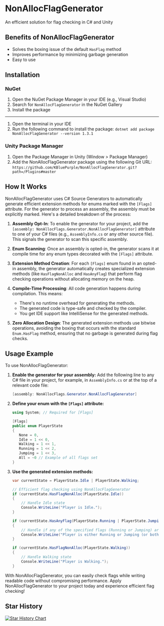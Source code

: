 # NonAllocFlagGenerator
An efficient solution for flag checking in C# and Unity

## Benefits of NonAllocFlagGenerator
- Solves the boxing issue of the default `HasFlag` method
- Improves performance by minimizing garbage generation
- Easy to use

## Installation

### NuGet
1. Open the NuGet Package Manager in your IDE (e.g., Visual Studio)
2. Search for `NonAllocFlagGenerator` in the NuGet Gallery
3. Install the package
---
1. Open the terminal in your IDE
2. Run the following command to install the package:
   `dotnet add package NonAllocFlagGenerator --version 1.3.1`

### Unity Package Manager
1. Open the Package Manager in Unity (Window > Package Manager)
2. Add the NonAllocFlagGenerator package using the following Git URL:
   `https://github.com/KBluePurple/NonAllocFlagGenerator.git?path=/Plugins#master`

## How It Works
NonAllocFlagGenerator uses C# Source Generators to automatically generate efficient extension methods for enums marked with the `[Flags]` attribute. For the generator to process an assembly, the assembly must be explicitly marked. Here's a detailed breakdown of the process:

1.  **Assembly Opt-In**: To enable the generator for your project, add the `[assembly: NonAllocFlags.Generator.NonAllocFlagGenerator]` attribute to one of your C# files (e.g., `AssemblyInfo.cs` or any other source file). This signals the generator to scan this specific assembly.

2.  **Enum Scanning**: Once an assembly is opted-in, the generator scans it at compile time for any enum types decorated with the `[Flags]` attribute.

3.  **Extension Method Creation**: For each `[Flags]` enum found in an opted-in assembly, the generator automatically creates specialized extension methods (like `HasFlagNonAlloc` and `HasAnyFlag`) that perform flag checking operations without allocating memory on the heap.

4.  **Compile-Time Processing**: All code generation happens during compilation. This means:
    * There's no runtime overhead for generating the methods.
    * The generated code is type-safe and checked by the compiler.
    * You get IDE support like IntelliSense for the generated methods.

5.  **Zero Allocation Design**: The generated extension methods use bitwise operations, avoiding the boxing that occurs with the standard `Enum.HasFlag` method, ensuring that no garbage is generated during flag checks.

## Usage Example

To use NonAllocFlagGenerator:

1.  **Enable the generator for your assembly:**
    Add the following line to any C# file in your project, for example, in `AssemblyInfo.cs` or at the top of a relevant code file:
    ```csharp
    [assembly: NonAllocFlags.Generator.NonAllocFlagGenerator]
    ```

2.  **Define your enum with the `[Flags]` attribute:**
    ```csharp
    using System; // Required for [Flags]

    [Flags]
    public enum PlayerState
    {
       None = 0,
       Idle = 1 << 0,
       Walking = 1 << 1,
       Running = 1 << 2,
       Jumping = 1 << 3,
       All = ~0 // Example of all flags set
    }
    ```

3.  **Use the generated extension methods:**
    ```csharp
    var currentState = PlayerState.Idle | PlayerState.Walking;

    // Efficient flag checking using NonAllocFlagGenerator
    if (currentState.HasFlagNonAlloc(PlayerState.Idle))
    {
        // Handle Idle state
        Console.WriteLine("Player is Idle.");
    }

    if (currentState.HasAnyFlag(PlayerState.Running | PlayerState.Jumping))
    {
        // Handle if any of the specified flags (Running or Jumping) are set
        Console.WriteLine("Player is either Running or Jumping (or both).");
    }

    if (currentState.HasFlagNonAlloc(PlayerState.Walking))
    {
        // Handle Walking state
        Console.WriteLine("Player is Walking.");
    }
    ```

With NonAllocFlagGenerator, you can easily check flags while writing readable code without compromising performance.
Apply NonAllocFlagGenerator to your project today and experience efficient flag checking!

## Star History

<a href="https://www.star-history.com/#KBluePurple/NonAllocFlagGenerator&Date">
 <picture>
   <source media="(prefers-color-scheme: dark)" srcset="https://api.star-history.com/svg?repos=KBluePurple/NonAllocFlagGenerator&type=Date&theme=dark" />
   <source media="(prefers-color-scheme: light)" srcset="https://api.star-history.com/svg?repos=KBluePurple/NonAllocFlagGenerator&type=Date" />
   <img alt="Star History Chart" src="https://api.star-history.com/svg?repos=KBluePurple/NonAllocFlagGenerator&type=Date" />
 </picture>
</a>